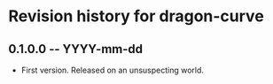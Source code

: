 # Revision history for dragon-curve

## 0.1.0.0  -- YYYY-mm-dd

* First version. Released on an unsuspecting world.
